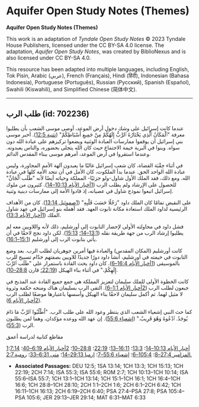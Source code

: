 # Aquifer Open Study Notes (Themes)

**Aquifer Open Study Notes (Themes)**

This work is an adaptation of *Tyndale Open Study Notes* © 2023 Tyndale House Publishers, licensed under the CC BY\-SA 4\.0 license. The adaptation, *Aquifer Open Study Notes*, was created by BiblioNexus and is also licensed under CC BY\-SA 4\.0\.

This resource has been adapted into multiple languages, including English, Tok Pisin, Arabic (عربي), French (Français), Hindi (हिंदी), Indonesian (Bahasa Indonesia), Portuguese (Português), Russian (Русский), Spanish (Español), Swahili (Kiswahili), and Simplified Chinese (简体中文).



--------------------------------

## طلب الرب (id: 702236)

عندما كانت إسرائيل على وشك دخول أرض الموعد، أوصى موسى الشعب بأن يطلبوا معرفة "ٱلْمَكَانُ ٱلَّذِي يَخْتَارُهُ ٱلرَّبُّ إِلَهُكُمْ مِنْ جَمِيعِ أَسْبَاطِكُمْ" ([تثنية 12:5](https://ref.ly/Deut12:5)). أخبر موسى بني إسرائيل أن يوقفوا ممارسات العبادة الوثنية ويضعوا تركيزهم على عبادة الله دون سواه. وبنوا في البرية خيمة الاجتماع حيث كان الله يتجلى بحضوره، والناس يعبدونه. وعندما استقروا في أرض الموعد، أمرهم موسى ببناء المقدس الدائم.

في أثناء حِقْبَة القضاة، كان شعب إسرائيل غالبًا ما يعبدون آلهة الأمم المجاورة، وليس عبادة الله الواحد الحق. عندما بدأ الملكوت، كان الأمل في أن تتحد الأمة كلها في عبادة الله. ومع ذلك، فقد الملك الأول شاول\-ولو جزئيًا\- المملكة وحياته أيضًا لأنه "طَلَب ٱلْجَانِّ" للحصول على الإرشاد ولم يطلب الرب ([1أخبار الأيام 10:13–14](https://ref.ly/1Chr10:13-1Chr10:14)). كثيرون من ملوك إسرائيل اتبعوا نموذج شاول في عصيانه، إذ قادوا الأمة إلى ممارسات دينية وثنية.

على النقيض تمامًا كان الملك داود "رَجُلًا حَسَبَ قَلْبِهِ" ([1صموئيل 13:14](https://ref.ly/1Sam13:14)). كان من الأهداف الرئيسية لداود الملك استعادة مكانة تابوت العهد. فقد أهمله بنو إسرائيل في عهد شاول الملك ([1أخبار الأيام 13:3](https://ref.ly/1Chr13:3)).

فشل داود في محاولته الأولى لإحضار التابوت إلى أورشليم، ذلك لأنه واللاويين معه لم يطلبوا إرشاد الرب من جهة طريقة نقله ([13:1–14؛](https://ref.ly/1Chr13:1-1Chr13:14) [15:13](https://ref.ly/1Chr15:13)). لكن داود نجح لاحقًا في أن يأتي بتابوت الرب إلى أورشليم ([15:1–16:1](https://ref.ly/1Chr15:1-1Chr16:1)).

كانت أورشليم (المكان المقدس) والعبادة فيها أمرين جوهريان لطلب الرب. بعد وضع التابوت في خيمته في أورشليم، أنشأ داود دورًا جديدًا للاويين بصفتهم خدّام تسبيح للرب بالموسيقى ([1أخبار الأيام 16:4–6](https://ref.ly/1Chr16:4-1Chr16:6)). كان داود يحث القادة باستمرار على "طَلَب ٱلرَّبّ إِلَهِكُمْ،" في أثناء بناء الهيكل ([22:19؛](https://ref.ly/1Chr22:19) قارن [28:8–10](https://ref.ly/1Chr28:8-1Chr28:10)).

كانت الخطوة الأولى للملك سليمان لتعزيز المملكة هي جمع جميع القادة عند المذبح في جبعون لطلب الرب ([2أخبار الأيام 1:1–6](https://ref.ly/2Chr1:1-2Chr1:6)). التقى الرب بسليمان هناك ومنحه حكمة وثروة لا مثيل لهما. ثم أكمل سليمان لاحقًا بناء الهيكل وأسسها باعتبارها موضعًا لطلب الرب ([2أخبار الأيام 6](https://ref.ly/2Chr6:1-2Chr6:42)).

كما حث النبي إشعياء الشعب الذي ينتظر وعود الله على طلب الرب. "اُطْلُبُوا ٱلرَّبَّ مَا دَامَ يُوجَدُ. ٱدْعُوهُ وَهُوَ قَرِيبٌ." ([إشعياء 55:6](https://ref.ly/Isa55:6)). إن عهد الله ووعده مؤكدان، وهما لمن يطلبون الرب ([55:3](https://ref.ly/Isa55:3)).

مقاطع كتابية لدراسة أعمق

[1أخبار الأيام 10:13–14](https://ref.ly/1Chr10:13-1Chr10:14)؛ [13:3](https://ref.ly/1Chr13:3)؛ [16:11–13](https://ref.ly/1Chr16:11-1Chr16:13)؛ [22:19](https://ref.ly/1Chr22:19)؛ [28:8–10](https://ref.ly/1Chr28:8-1Chr28:10)؛ [2أخبار الأيام 6:19–40](https://ref.ly/2Chr6:19-2Chr6:40)؛ [7:14](https://ref.ly/2Chr7:14)؛ [المزامير 27:4–8](https://ref.ly/Ps27:4-Ps27:8)؛ [105:4–6](https://ref.ly/Ps105:4-Ps105:6)؛ [إشعياء 55:6–7](https://ref.ly/Isa55:6-Isa55:7)؛ [إرميا 29:13–14](https://ref.ly/Jer29:13-Jer29:14)؛ [متى 6:31–33](https://ref.ly/Matt6:31-Matt6:33)؛ [رومية 2:7\.](https://ref.ly/Rom2:7)

* **Associated Passages:** DEU 12:5; 1SA 13:14; 1CH 13:3; 1CH 15:13; 1CH 22:19; 2CH 7:14; ISA 55:3; ISA 55:6; ROM 2:7; 1CH 10:13–1CH 10:14; ISA 55:6–ISA 55:7; 1CH 13:1–1CH 13:14; 1CH 15:1–1CH 16:1; 1CH 16:4–1CH 16:6; 1CH 28:8–1CH 28:10; 2CH 1:1–2CH 1:6; 2CH 6:1–2CH 6:42; 1CH 16:11–1CH 16:13; 2CH 6:19–2CH 6:40; PSA 27:4–PSA 27:8; PSA 105:4–PSA 105:6; JER 29:13–JER 29:14; MAT 6:31–MAT 6:33

